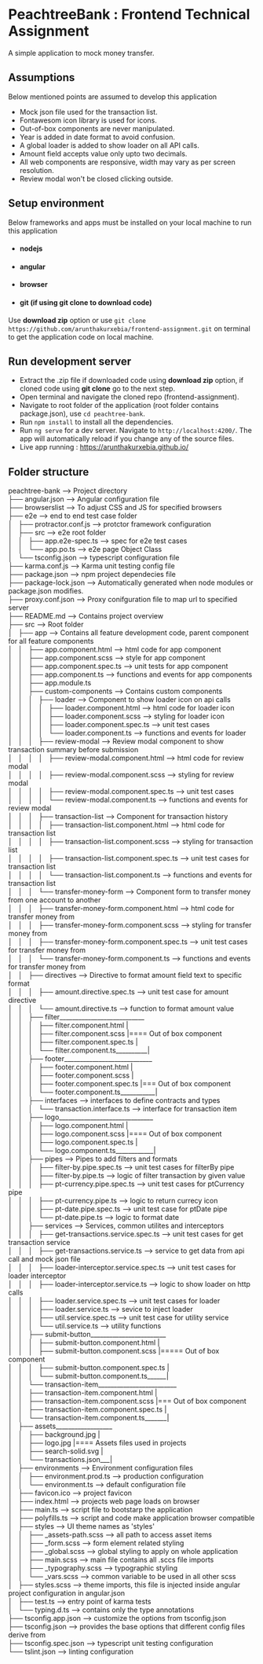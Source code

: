 # PeachtreeBank : Frontend Technical Assignment

A simple application to mock money transfer.

## Assumptions
Below mentioned points are assumed to develop this application

- Mock json file used for the transaction list.
- Fontawesom icon library is used for icons.
- Out-of-box components are never manipulated.
- Year is added in date format to avoid confusion.
- A global loader is added to show loader on all API calls.
- Amount field accepts value only upto two decimals.
- All web components are responsive, width may vary as per screen resolution.
- Review modal won't be closed clicking outside.

## Setup environment
Below frameworks and apps must be installed on your local machine to run this application

- #### nodejs
- #### angular
- #### browser
- #### git (if using git clone to download code)

Use **download zip** option or use `git clone https://github.com/arunthakurxebia/frontend-assignment.git` on terminal to get the application code on local machine. 

## Run development server

- Extract the .zip file if downloaded code using **download zip** option, if cloned code using **git clone** go to the next step.
- Open terminal and navigate the cloned repo (frontend-assignment).
- Navigate to root folder of the application (root folder contains package.json), use `cd peachtree-bank`.
- Run `npm install` to install all the dependencies.
- Run `ng serve` for a dev server. Navigate to `http://localhost:4200/`. The app will automatically reload if you change any of the source files.
- Live app running : https://arunthakurxebia.github.io/

## Folder structure
peachtree-bank --> Project directory<br/>├── angular.json --> Angular configuration file <br/>├── browserslist --> To adjust CSS and JS for specified browsers  <br/>├── e2e --> end to end test case folder<br/>│   ├── protractor.conf.js --> protctor framework configuration<br/>│   ├── src --> e2e root folder<br/>│   │   ├── app.e2e-spec.ts --> spec for e2e test cases<br/>│   │   └── app.po.ts --> e2e page Object Class <br/>│   └── tsconfig.json --> typescript configuration file<br/>├── karma.conf.js --> Karma unit testing config file<br/>├── package.json --> npm project dependecies file<br/>├── package-lock.json --> Automatically generated when node modules or package.json modifies.<br/>├── proxy.conf.json --> Proxy conifguration file to map url to specified server<br/>├── README.md --> Contains project overview<br/>├── src --> Root folder<br/>│   ├── app --> Contains all feature development code, parent component for all feature components<br/>│   │   ├── app.component.html --> html code for app component<br/>│   │   ├── app.component.scss --> style for app component <br/>│   │   ├── app.component.spec.ts --> unit tests for app component<br/>│   │   ├── app.component.ts --> functions and events for app components<br/>│   │   ├── app.module.ts<br/>│   │   ├── custom-components --> Contains custom components<br/>│   │   │   ├── loader --> Component to show loader icon on api calls<br/>│   │   │   │   ├── loader.component.html --> html code for loader icon<br/>│   │   │   │   ├── loader.component.scss --> styling for loader icon<br/>│   │   │   │   ├── loader.component.spec.ts --> unit test cases<br/>│   │   │   │   └── loader.component.ts --> functions and events for loader<br/>│   │   │   ├── review-modal --> Review modal component to show transaction summary before submission<br/>│   │   │   │   ├── review-modal.component.html --> html code for review modal <br/>│   │   │   │   ├── review-modal.component.scss --> styling for review modal<br/>│   │   │   │   ├── review-modal.component.spec.ts --> unit test cases<br/>│   │   │   │   └── review-modal.component.ts --> functions and events for review modal<br/>│   │   │   ├── transaction-list --> Component for transaction history<br/>│   │   │   │   ├── transaction-list.component.html --> html code for transaction list<br/>│   │   │   │   ├── transaction-list.component.scss --> styling for transaction list<br/>│   │   │   │   ├── transaction-list.component.spec.ts --> unit test cases for transaction list<br/>│   │   │   │   └── transaction-list.component.ts --> functions and events for transaction list<br/>│   │   │   └── transfer-money-form --> Component form to transfer money from one account to another<br/>│   │   │       ├── transfer-money-form.component.html --> html code for transfer money from<br/>│   │   │       ├── transfer-money-form.component.scss --> styling for transfer money from<br/>│   │   │       ├── transfer-money-form.component.spec.ts --> unit test cases for transfer money from<br/>│   │   │       └── transfer-money-form.component.ts --> functions and events for transfer money from<br/>│   │   ├── directives --> Directive to format amount field text to specific format<br/>│   │   │   ├── amount.directive.spec.ts --> unit test case for amount directive<br/>│   │   │   └── amount.directive.ts --> function to format amount value<br/>│   │   ├── filter___________________________<br/>│   │   │   ├── filter.component.html        |<br/>│   │   │   ├── filter.component.scss        |==== Out of box component<br/>│   │   │   ├── filter.component.spec.ts     |<br/>│   │   │   └── filter.component.ts__________|<br/>│   │   ├── footer____________________________<br/>│   │   │   ├── footer.component.html         |<br/>│   │   │   ├── footer.component.scss         |<br/>│   │   │   ├── footer.component.spec.ts      |=== Out of box component<br/>│   │   │   └── footer.component.ts___________|<br/>│   │   ├── interfaces --> interfaces to define contracts and types<br/>│   │   │   └── transaction.interface.ts --> interface for transaction item<br/>│   │   ├── logo______________________________<br/>│   │   │   ├── logo.component.html          |<br/>│   │   │   ├── logo.component.scss          |==== Out of box component<br/>│   │   │   ├── logo.component.spec.ts       |<br/>│   │   │   └── logo.component.ts____________|<br/>│   │   ├── pipes --> Pipes to add filters and formats<br/>│   │   │   ├── filter-by.pipe.spec.ts --> unit test cases for filterBy pipe<br/>│   │   │   ├── filter-by.pipe.ts --> logic of filter transaction by given value<br/>│   │   │   ├── pt-currency.pipe.spec.ts --> unit test cases for ptCurrency pipe<br/>│   │   │   ├── pt-currency.pipe.ts --> logic to return currecy icon<br/>│   │   │   ├── pt-date.pipe.spec.ts --> unit test case for ptDate pipe<br/>│   │   │   └── pt-date.pipe.ts --> logic to format date<br/>│   │   ├── services --> Services, common utilites and interceptors<br/>│   │   │   ├── get-transactions.service.spec.ts --> unit test cases for get transaction service<br/>│   │   │   ├── get-transactions.service.ts --> service to get data from api call and mock json file<br/>│   │   │   ├── loader-interceptor.service.spec.ts --> unit test cases for loader interceptor<br/>│   │   │   ├── loader-interceptor.service.ts --> logic to show loader on http calls<br/>│   │   │   ├── loader.service.spec.ts --> unit test cases for loader<br/>│   │   │   ├── loader.service.ts --> sevice to inject loader<br/>│   │   │   ├── util.service.spec.ts --> unit test case for utility service<br/>│   │   │   └── util.service.ts --> utility functions<br/>│   │   ├── submit-button________________________<br/>│   │   │   ├── submit-button.component.html    |<br/>│   │   │   ├── submit-button.component.scss    |===== Out of box component<br/>│   │   │   ├── submit-button.component.spec.ts |<br/>│   │   │   └── submit-button.component.ts______|<br/>│   │   └── transaction-item_________________________<br/>│   │       ├── transaction-item.component.html     |<br/>│   │       ├── transaction-item.component.scss     |=== Out of box component<br/>│   │       ├── transaction-item.component.spec.ts  |<br/>│   │       └── transaction-item.component.ts_______|<br/>│   ├── assets__________________<br/>│   │   ├── background.jpg      |<br/>│   │   ├── logo.jpg            |==== Assets files used in projects<br/>│   │   ├── search-solid.svg    |<br/>│   │   └── transactions.json___|<br/>│   ├── environments --> Environment configuration files<br/>│   │   ├── environment.prod.ts --> production configuration<br/>│   │   └── environment.ts --> default configuration file<br/>│   ├── favicon.ico --> project favicon<br/>│   ├── index.html --> projects web page loads on browser<br/>│   ├── main.ts --> script file to bootstarp the application<br/>│   ├── polyfills.ts --> script and code make application browser compatible<br/>│   ├── styles --> UI theme names as 'styles'<br/>│   │   ├── _assets-path.scss --> all path to access asset items<br/>│   │   ├── _form.scss --> form element related styling<br/>│   │   ├── _global.scss --> global styling to apply on whole application<br/>│   │   ├── main.scss --> main file contains all .sccs file imports<br/>│   │   ├── _typography.scss --> typographic styling<br/>│   │   └── _vars.scss --> common variable to be used in all other scss<br/>│   ├── styles.scss --> theme imports, this file is injected inside angular project configuration in angular.json<br/>│   ├── test.ts --> entry point of karma tests<br/>│   └── typing.d.ts --> contains only the type annotations<br/>├── tsconfig.app.json --> customize the options from tsconfig.json<br/>├── tsconfig.json --> provides the base options that different config files derive from<br/>├── tsconfig.spec.json --> typescript unit testing configuration<br/>└── tslint.json --> linting configuration

